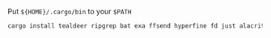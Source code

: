 Put `${HOME}/.cargo/bin` to your `$PATH`

```bash
cargo install tealdeer ripgrep bat exa ffsend hyperfine fd just alacritty dust drill autojump-rs bb git-delta dust meli
```